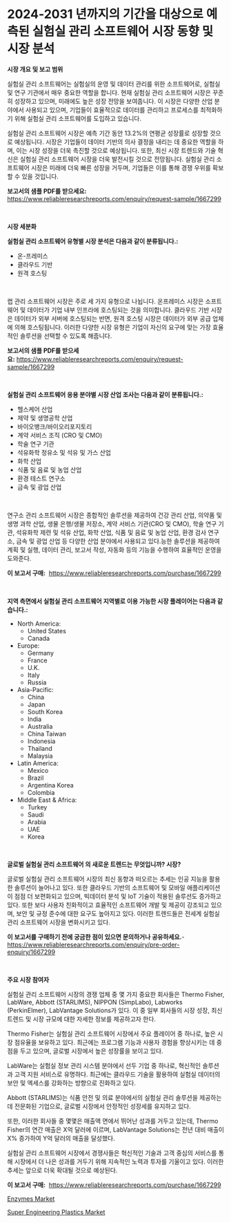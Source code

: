 <p><h1>2024-2031 년까지의 기간을 대상으로 예측된 실험실 관리 소프트웨어 시장 동향 및 시장 분석</h1></p><p><strong>시장 개요 및 보고 범위</strong></p>
<p><p>실험실 관리 소프트웨어는 실험실의 운영 및 데이터 관리를 위한 소프트웨어로, 실험실 및 연구 기관에서 매우 중요한 역할을 합니다. 현재 실험실 관리 소프트웨어 시장은 꾸준히 성장하고 있으며, 미래에도 높은 성장 전망을 보여줍니다. 이 시장은 다양한 산업 분야에서 사용되고 있으며, 기업들이 효율적으로 데이터를 관리하고 프로세스를 최적화하기 위해 실험실 관리 소프트웨어를 도입하고 있습니다.</p><p>실험실 관리 소프트웨어 시장은 예측 기간 동안 13.2%의 연평균 성장률로 성장할 것으로 예상됩니다. 시장은 기업들이 데이터 기반의 의사 결정을 내리는 데 중요한 역할을 하며, 이는 시장 성장을 더욱 촉진할 것으로 예상됩니다. 또한, 최신 시장 트렌드와 기술 혁신은 실험실 관리 소프트웨어 시장을 더욱 발전시킬 것으로 전망됩니다. 실험실 관리 소프트웨어 시장은 미래에 더욱 빠른 성장을 거두며, 기업들은 이를 통해 경쟁 우위를 확보할 수 있을 것입니다.</p></p>
<p><strong>보고서의 샘플 PDF를 받으세요:</strong> <a href="https://www.reliableresearchreports.com/enquiry/request-sample/1667299">https://www.reliableresearchreports.com/enquiry/request-sample/1667299</a></p>
<p>&nbsp;</p>
<p><strong>시장 세분화</strong></p>
<p><strong>실험실 관리 소프트웨어 유형별 시장 분석은 다음과 같이 분류됩니다.:</strong></p>
<p><ul><li>온-프레미스</li><li>클라우드 기반</li><li>원격 호스팅</li></ul></p>
<p>&nbsp;</p>
<p><p>랩 관리 소프트웨어 시장은 주로 세 가지 유형으로 나뉩니다. 온프레미스 시장은 소프트웨어 및 데이터가 기업 내부 인프라에 호스팅되는 것을 의미합니다. 클라우드 기반 시장은 데이터가 외부 서버에 호스팅되는 반면, 원격 호스팅 시장은 데이터가 외부 공급 업체에 의해 호스팅됩니다. 이러한 다양한 시장 유형은 기업이 자신의 요구에 맞는 가장 효율적인 솔루션을 선택할 수 있도록 해줍니다.</p></p>
<p><strong>보고서의 샘플 PDF를 받으세요:</strong>&nbsp;<a href="https://www.reliableresearchreports.com/enquiry/request-sample/1667299">https://www.reliableresearchreports.com/enquiry/request-sample/1667299</a></p>
<p>&nbsp;</p>
<p><strong> 실험실 관리 소프트웨어 응용 분야별 시장 산업 조사는 다음과 같이 분류됩니다.:</strong></p>
<p><ul><li>헬스케어 산업</li><li>제약 및 생명공학 산업</li><li>바이오뱅크/바이오리포지토리</li><li>계약 서비스 조직 (CRO 및 CMO)</li><li>학술 연구 기관</li><li>석유화학 정유소 및 석유 및 가스 산업</li><li>화학 산업</li><li>식품 및 음료 및 농업 산업</li><li>환경 테스트 연구소</li><li>금속 및 광업 산업</li></ul></p>
<p>&nbsp;</p>
<p><p>연구소 관리 소프트웨어 시장은 종합적인 솔루션을 제공하여 건강 관리 산업, 의약품 및 생명 과학 산업, 생물 은행/생물 저장소, 계약 서비스 기관(CRO 및 CMO), 학술 연구 기관, 석유화학 제련 및 석유 산업, 화학 산업, 식품 및 음료 및 농업 산업, 환경 검사 연구소, 금속 및 광업 산업 등 다양한 산업 분야에서 사용되고 있다.능한 솔루션을 제공하여 계획 및 실행, 데이터 관리, 보고서 작성, 자동화 등의 기능을 수행하여 효율적인 운영을 도와준다.</p></p>
<p><strong>이 보고서 구매:</strong>&nbsp; <a href="https://www.reliableresearchreports.com/purchase/1667299">https://www.reliableresearchreports.com/purchase/1667299</a></p>
<p>&nbsp;</p>
<p><strong>지역 측면에서 실험실 관리 소프트웨어 지역별로 이용 가능한 시장 플레이어는 다음과 같습니다.:</strong></p>
<p><ul>
    <li>
        North America:
        <ul>
            <li>United States</li>
            <li>Canada</li>
        </ul>
    </li>
    <li>
        Europe:
        <ul>
            <li>Germany</li>
            <li>France</li>
            <li>U.K.</li>
            <li>Italy</li>
            <li>Russia</li>
        </ul>
    </li>
    <li>
        Asia-Pacific:
        <ul>
            <li>China</li>
            <li>Japan</li>
            <li>South Korea</li>
            <li>India</li>
            <li>Australia</li>
            <li>China Taiwan</li>
            <li>Indonesia</li>
            <li>Thailand</li>
            <li>Malaysia</li>
        </ul>
    </li>
    <li>
        Latin America:
        <ul>
            <li>Mexico</li>
            <li>Brazil</li>
            <li>Argentina Korea</li>
            <li>Colombia</li>
        </ul>
    </li>
    <li>
        Middle East & Africa:
        <ul>
            <li>Turkey</li>
            <li>Saudi</li>
            <li>Arabia</li>
            <li>UAE</li>
            <li>Korea</li>
        </ul>
    </li>
    </ul></p>
<p>&nbsp;</p>
<p><strong>글로벌 실험실 관리 소프트웨어 의 새로운 트렌드는 무엇입니까? 시장?</strong></p>
<p><p>글로벌 실험실 관리 소프트웨어 시장의 최신 동향과 떠오르는 추세는 인공 지능을 활용한 솔루션이 늘어나고 있다. 또한 클라우드 기반의 소프트웨어 및 모바일 애플리케이션이 점점 더 보편화되고 있으며, 빅데이터 분석 및 IoT 기술이 적용된 솔루션도 증가하고 있다. 또한 보다 사용자 친화적이고 효율적인 소프트웨어 개발 및 제공이 강조되고 있으며, 보안 및 규정 준수에 대한 요구도 높아지고 있다. 이러한 트렌드들은 전세계 실험실 관리 소프트웨어 시장을 변화시키고 있다.</p></p>
<p><strong>이 보고서를 구매하기 전에 궁금한 점이 있으면 문의하거나 공유하세요.</strong>- <a href="https://www.reliableresearchreports.com/enquiry/pre-order-enquiry/1667299">https://www.reliableresearchreports.com/enquiry/pre-order-enquiry/1667299</a></p>
<p>&nbsp;</p>
<p><strong>주요 시장 참여자</strong></p>
<p><p>실험실 관리 소프트웨어 시장의 경쟁 업체 중 몇 가지 중요한 회사들은 Thermo Fisher, LabWare, Abbott (STARLIMS), NIPPON (SimpLabo), Labworks (PerkinElmer), LabVantage Solutions가 있다. 이 중 일부 회사들의 시장 성장, 최신 트렌드 및 시장 규모에 대한 자세한 정보를 제공하고자 한다.</p><p>Thermo Fisher는 실험실 관리 소프트웨어 시장에서 주요 플레이어 중 하나로, 높은 시장 점유율을 보유하고 있다. 최근에는 프로그램 기능과 사용자 경험을 향상시키는 데 중점을 두고 있으며, 글로벌 시장에서 높은 성장률을 보이고 있다.</p><p>LabWare는 실험실 정보 관리 시스템 분야에서 선두 기업 중 하나로, 혁신적인 솔루션과 고객 지원 서비스로 유명하다. 최근에는 클라우드 기술을 활용하여 실험실 데이터의 보안 및 엑세스를 강화하는 방향으로 진화하고 있다.</p><p>Abbott (STARLIMS)는 식품 안전 및 의료 분야에서의 실험실 관리 솔루션을 제공하는 데 전문화된 기업으로, 글로벌 시장에서 안정적인 성장세를 유지하고 있다.</p><p>또한, 이러한 회사들 중 몇몇은 매출액 면에서 뛰어난 성과를 거두고 있는데, Thermo Fisher의 연간 매출은 X억 달러에 이르며, LabVantage Solutions는 전년 대비 매출이 X% 증가하여 Y억 달러의 매출을 달성했다.</p><p>실험실 관리 소프트웨어 시장에서 경쟁사들은 혁신적인 기술과 고객 중심의 서비스를 통해 시장에서 더 나은 성과를 거두기 위해 지속적인 노력과 투자를 기울이고 있다. 이러한 추세는 앞으로 더욱 확대될 것으로 예상된다.</p></p>
<p><strong>이 보고서 구매:</strong>&nbsp;&nbsp;<a href="https://www.reliableresearchreports.com/purchase/1667299">https://www.reliableresearchreports.com/purchase/1667299</a></p>
<p><p><a href="https://changeable-paste-463.notion.site/Enzymes-Market-with-the-goal-of-estimating-the-market-size-and-future-growth-potential-of-various-ma-4f81ba50335e4f9cbf8318e6d1cab651">Enzymes Market</a></p><p><a href="https://fuschia-pecorino-a6d.notion.site/Global-Super-Engineering-Plastics-Market-Size-and-Market-Trends-Insights-and-Projections-from-2024--04dcb332816d46c194673063490c2eda">Super Engineering Plastics Market</a></p></p>
